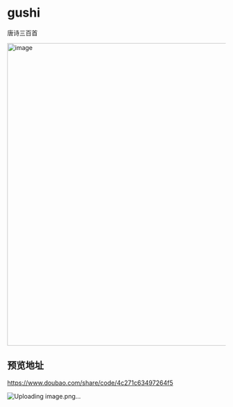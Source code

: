 # gushi
唐诗三百首

<img width="708" height="697" alt="image" src="https://github.com/user-attachments/assets/af04601e-72a8-436b-866a-f8d96988cbdb" />

## 预览地址
https://www.doubao.com/share/code/4c271c63497264f5

![Uploading image.png…]()



